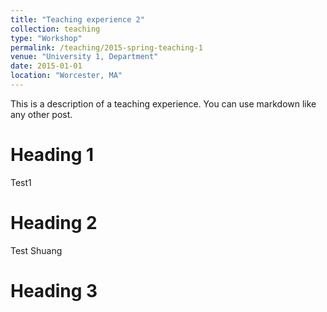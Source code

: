 ```yaml
---
title: "Teaching experience 2"
collection: teaching
type: "Workshop"
permalink: /teaching/2015-spring-teaching-1
venue: "University 1, Department"
date: 2015-01-01
location: "Worcester, MA"
---
```


This is a description of a teaching experience. You can use markdown like any other post.

Heading 1
======

Test1


Heading 2
======

Test Shuang

Heading 3
======
